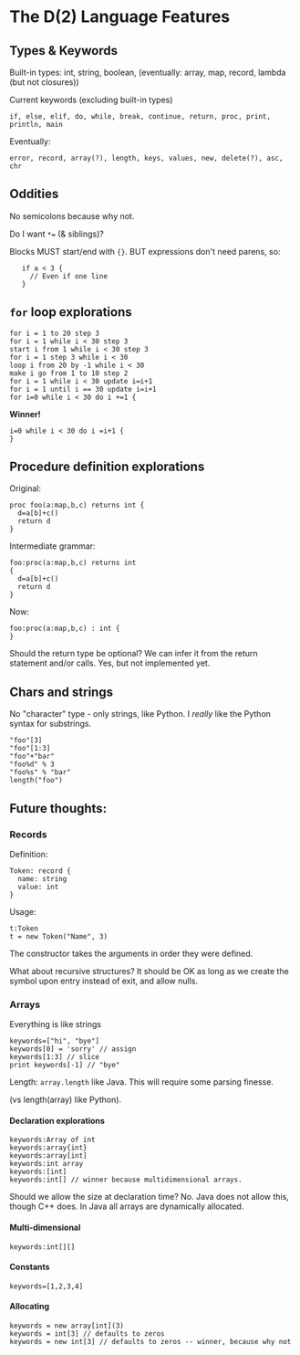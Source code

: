 # The D(2) Language Features

## Types & Keywords

Built-in types: int, string, boolean, (eventually: array, map, record, lambda (but not closures))

Current keywords (excluding built-in types)

```
if, else, elif, do, while, break, continue, return, proc, print, println, main
```

Eventually:

```
error, record, array(?), length, keys, values, new, delete(?), asc, chr
```

## Oddities

No semicolons because why not.

Do I want `*=` (& siblings)?

Blocks MUST start/end with `{}`. BUT expressions don't need parens, so:

```
   if a < 3 {
     // Even if one line
   }
```

## `for` loop explorations

```
for i = 1 to 20 step 3
for i = 1 while i < 30 step 3 
start i from 1 while i < 30 step 3
for i = 1 step 3 while i < 30 
loop i from 20 by -1 while i < 30
make i go from 1 to 10 step 2
for i = 1 while i < 30 update i=i+1 
for i = 1 until i == 30 update i=i+1 
for i=0 while i < 30 do i +=1 {
```

**Winner!**

```
i=0 while i < 30 do i =i+1 {
}
```

## Procedure definition explorations

Original:

```
proc foo(a:map,b,c) returns int {
  d=a[b]+c() 
  return d
}
```

Intermediate grammar: 

```
foo:proc(a:map,b,c) returns int 
{
  d=a[b]+c() 
  return d
}
```

Now:

```
foo:proc(a:map,b,c) : int {
} 
```

Should the return type be optional? We can infer it from the return statement and/or calls. Yes, but not implemented yet.

## Chars and strings

No "character" type - only strings, like Python. I *really* like the Python syntax for substrings.

```
"foo"[3]
"foo"[1:3]
"foo"+"bar"
"foo%d" % 3
"foo%s" % "bar"
length("foo")
```

## Future thoughts:

### Records

Definition:

```
Token: record {
  name: string
  value: int
}
```

Usage:

```
t:Token
t = new Token("Name", 3)
```

The constructor takes the arguments in order they were defined.

What about recursive structures? It should be OK as long as we create the symbol upon entry instead of exit, and allow nulls.

### Arrays

Everything is like strings

```
keywords=["hi", "bye"]
keywords[0] = 'sorry' // assign
keywords[1:3] // slice
print keywords[-1] // "bye"
```

Length: `array.length` like Java. This will require some parsing finesse.

(vs length(array) like Python).

#### Declaration explorations

```
keywords:Array of int
keywords:array{int}
keywords:array[int]
keywords:int array
keywords:[int]
keywords:int[] // winner because multidimensional arrays.
```

Should we allow the size at declaration time? No. Java does not allow this, though C++ does. In Java all arrays are dynamically allocated.

#### Multi-dimensional

```
keywords:int[][]
```

#### Constants

```
keywords=[1,2,3,4]
```

#### Allocating 

```
keywords = new array[int](3)
keywords = int[3] // defaults to zeros
keywords = new int[3] // defaults to zeros -- winner, because why not
```
